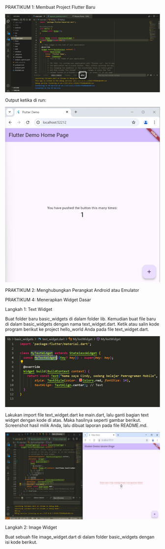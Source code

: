 PRAKTIKUM 1: Membuat Project Flutter Baru

<img src= img/code1.jpg>

Output ketika di run:

<img src= img/output1.jpg>

PRAKTIKUM 2: Menghubungkan Perangkat Android atau Emulator

PRAKTIKUM 4: Menerapkan Widget Dasar

Langkah 1: Text Widget

Buat folder baru basic_widgets di dalam folder lib. Kemudian buat file baru di dalam basic_widgets dengan nama text_widget.dart. Ketik atau salin kode program berikut ke project hello_world Anda pada file text_widget.dart.

<img src= img/code2.jpg>

Lakukan import file text_widget.dart ke main.dart, lalu ganti bagian text widget dengan kode di atas. Maka hasilnya seperti gambar berikut. Screenshot hasil milik Anda, lalu dibuat laporan pada file README.md.

<img src= img/hasil1.jpg>

Langkah 2: Image Widget

Buat sebuah file image_widget.dart di dalam folder basic_widgets dengan isi kode berikut.
